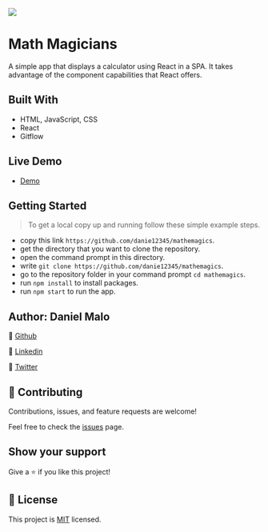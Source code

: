 ![](https://img.shields.io/badge/Microverse-blueviolet)

# Math Magicians
A simple app that displays a calculator using React in a SPA. It takes advantage of the component capabilities that React offers.


## Built With
- HTML, JavaScript, CSS
- React
- Gitflow

## Live Demo
- [Demo](https://Danie12345.github.io/mathemagics)


## Getting Started

> To get a local copy up and running follow these simple example steps.

- copy this link `https://github.com/danie12345/mathemagics`.
- get the directory that you want to clone the repository.
- open the command prompt in this directory.
- write `git clone https://github.com/danie12345/mathemagics`.
- go to the repository folder in your command prompt `cd mathemagics`.
- run `npm install` to install packages.
- run `npm start` to run the app.


## Author: Daniel Malo
👤 [Github](https://github.com/Danie12345)

👤 [Linkedin](https://www.linkedin.com/in/daniel-malo-75218a192/)

👤 [Twitter](https://twitter.com/DanielMalo_v4)


## 🤝 Contributing
Contributions, issues, and feature requests are welcome!

Feel free to check the [issues](https://github.com/Danie12345/mathemagics/issues) page.


## Show your support
Give a ⭐️ if you like this project!


## 📝 License
This project is [MIT](LICENSE) licensed.
